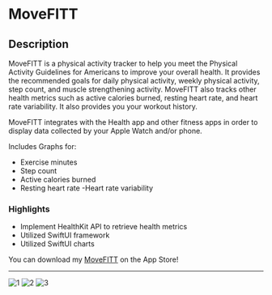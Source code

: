 # MoveFITT

## Description
MoveFITT is a physical activity tracker to help you meet the Physical Activity Guidelines for Americans to improve your overall health. It provides the recommended goals for daily physical activity, weekly physical activity, step count, and muscle strengthening activity. MoveFITT also tracks other health metrics such as active calories burned, resting heart rate, and heart rate variability. It also provides you your workout history.


MoveFITT integrates with the Health app and other fitness apps in order to display data collected by your Apple Watch and/or phone.

Includes Graphs for:
- Exercise minutes
- Step count
- Active calories burned
- Resting heart rate
 -Heart rate variability
 


### Highlights
- Implement HealthKit API to retrieve health metrics
- Utilized SwiftUI framework
- Utilized SwiftUI charts

You can download my [MoveFITT](https://apps.apple.com/us/app/movefitt/id6447447533) on the App Store!


***

![1](https://user-images.githubusercontent.com/80538229/235825452-a41564ff-abc1-4b80-9b1b-ed62383820ed.png)
![2](https://user-images.githubusercontent.com/80538229/235825522-54884a1b-4b2e-49f0-8601-3e3eddf612e8.png)
![3](https://user-images.githubusercontent.com/80538229/235825549-2c717a6e-93b0-4108-845a-f807b18e9047.png)
